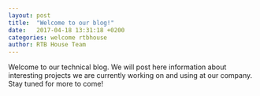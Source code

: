 ```yaml
---
layout: post
title:  "Welcome to our blog!"
date:   2017-04-18 13:31:18 +0200
categories: welcome rtbhouse
author: RTB House Team
---
```


Welcome to our technical blog. We will post here information about interesting projects we are currently working on and using at our company. Stay tuned for more to come!
